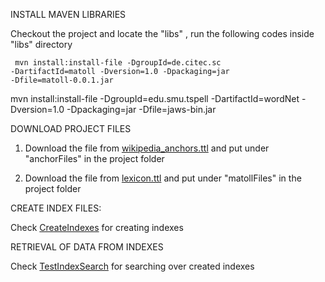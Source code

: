 

INSTALL MAVEN LIBRARIES
	
Checkout the project and locate the "libs" , run the following codes inside "libs" directory

<code>  mvn install:install-file -DgroupId=de.citec.sc -DartifactId=matoll -Dversion=1.0 -Dpackaging=jar -Dfile=matoll-0.0.1.jar </code>

  mvn install:install-file -DgroupId=edu.smu.tspell -DartifactId=wordNet -Dversion=1.0 -Dpackaging=jar -Dfile=jaws-bin.jar 


DOWNLOAD PROJECT FILES

1) Download the file from <a href="http://bit.ly/1OV4m76">wikipedia_anchors.ttl</a> and put under "anchorFiles" in the project folder

2) Download the file from <a href="http://bit.ly/1I3tGjs">lexicon.ttl</a> and put under "matollFiles" in the project folder


CREATE INDEX FILES:

Check  <a href="https://github.com/ag-sc/DBpediaLinking/blob/master/src/main/java/test/CreateIndexes.java">CreateIndexes</a> for creating indexes


RETRIEVAL OF DATA FROM INDEXES

Check  <a href="https://github.com/ag-sc/DBpediaLinking/blob/master/src/main/java/test/TestIndexSearch.java">TestIndexSearch</a> for searching over created indexes




